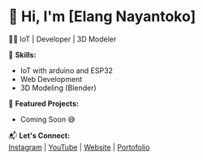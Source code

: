 # 🚀 Hi, I'm [Elang Nayantoko]  
👨‍💻 IoT | Developer | 3D Modeler  

🔹 **Skills:**  
- IoT with arduino and ESP32
- Web Development
- 3D Modeling (Blender)  

🔹 **Featured Projects:**  
- Coming Soon 😅

📬 **Let's Connect:**  
[Instagram](https://instagram.com/lngnyntk) | [YouTube](https://youtube.com/lngnyntk) | [Website](https://lngnyntk.github.io/lngnyntk) | [Portofolio](https://sites.google.com/view/elang-nayantoko/home)

